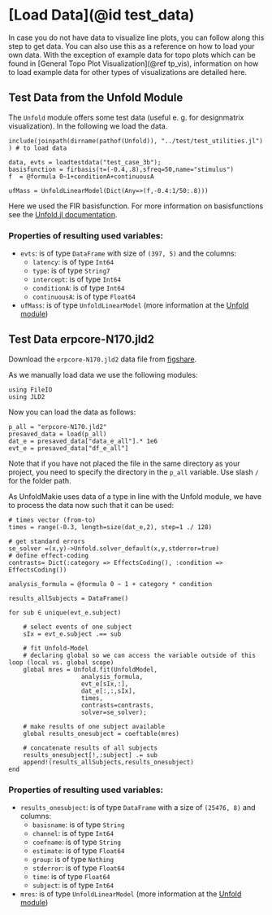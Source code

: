 # [Load Data](@id test_data)

In case you do not have data to visualize line plots, you can follow along this step to get data. You can also use this as a reference on how to load your own data. 
With the exception of example data for topo plots which can be found in [General Topo Plot Visualization](@ref tp_vis), information on how to load example data for other types of visualizations are detailed here.

## Test Data from the Unfold Module
The `Unfold` module offers some test data (useful e. g. for designmatrix visualization). 
In the following we load the data. 
```
include(joinpath(dirname(pathof(Unfold)), "../test/test_utilities.jl") ) # to load data

data, evts = loadtestdata("test_case_3b");
basisfunction = firbasis(τ=(-0.4,.8),sfreq=50,name="stimulus")
f  = @formula 0~1+conditionA+continuousA

ufMass = UnfoldLinearModel(Dict(Any=>(f,-0.4:1/50:.8)))
```
Here we used the FIR basisfunction.
For more information on basisfunctions see the [Unfold.jl documentation](https://unfoldtoolbox.github.io/Unfold.jl/dev/explanations/basisfunctions/).

### Properties of resulting used variables:

- `evts`:	is of type `DataFrame` with size of `(397, 5)` and the columns:
	- `latency`:	is of type `Int64`
	- `type`:	is of type `String7`
	- `intercept`:	is of type `Int64`
	- `conditionA`:	is of type `Int64`
	- `continuousA`:	is of type `Float64`
- `ufMass`:	is of type `UnfoldLinearModel` (more information at the [Unfold module](https://github.com/unfoldtoolbox/Unfold.jl))


## Test Data erpcore-N170.jld2
Download the `erpcore-N170.jld2` data file from [figshare](https://figshare.com/articles/dataset/erpcore-N170_jld2/19762705). 

As we manually load data we use the following modules:
```
using FileIO
using JLD2
```
Now you can load the data as follows:
```
p_all = "erpcore-N170.jld2"
presaved_data = load(p_all)
dat_e = presaved_data["data_e_all"].* 1e6
evt_e = presaved_data["df_e_all"]
```
Note that if you have not placed the file in the same directory as your project, you need to specify the directory in the `p_all` variable.
Use slash `/` for the folder path. 

As UnfoldMakie uses data of a type in line with the Unfold module, we have to process the data now such that it can be used:
```
# times vector (from-to)
times = range(-0.3, length=size(dat_e,2), step=1 ./ 128)

# get standard errors
se_solver =(x,y)->Unfold.solver_default(x,y,stderror=true)
# define effect-coding
contrasts= Dict(:category => EffectsCoding(), :condition => EffectsCoding())
	
analysis_formula = @formula 0 ~ 1 + category * condition
	
results_allSubjects = DataFrame()
	
for sub ∈ unique(evt_e.subject)

	# select events of one subject
    sIx = evt_e.subject .== sub

	# fit Unfold-Model
	# declaring global so we can access the variable outside of this loop (local vs. global scope)
    global mres = Unfold.fit(UnfoldModel, 
					analysis_formula, 
					evt_e[sIx,:], 
					dat_e[:,:,sIx], 
					times, 
					contrasts=contrasts,
					solver=se_solver);

	# make results of one subject available
	global results_onesubject = coeftable(mres)

	# concatenate results of all subjects
    results_onesubject[!,:subject] .= sub
    append!(results_allSubjects,results_onesubject)
end
```


### Properties of resulting used variables:

- `results_onesubject`:	is of type `DataFrame` with a size of `(25476, 8)` and columns:
	- `basisname`:	is of type `String`
	- `channel`:	is of type `Int64`
	- `coefname`:	is of type `String`
	- `estimate`:	is of type `Float64`
	- `group`:	is of type `Nothing`
	- `stderror`:	is of type `Float64`
	- `time`:	is of type `Float64`
	- `subject`:	is of type `Int64`
- `mres`:	is of type `UnfoldLinearModel` (more information at the [Unfold module](https://github.com/unfoldtoolbox/Unfold.jl))